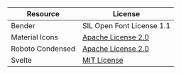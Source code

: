 | Resource         | License                                                                                   |
|------------------|-------------------------------------------------------------------------------------------|
| Bender           | SIL Open Font License 1.1                                                                 |
| Material Icons   | [Apache License 2.0](https://github.com/google/material-design-icons/blob/master/LICENSE) |
| Roboto Condensed | [Apache License 2.0](https://fonts.google.com/specimen/Roboto+Condensed#license)          |
| Svelte           | [MIT License](https://github.com/sveltejs/svelte/blob/master/LICENSE.md)                  |
